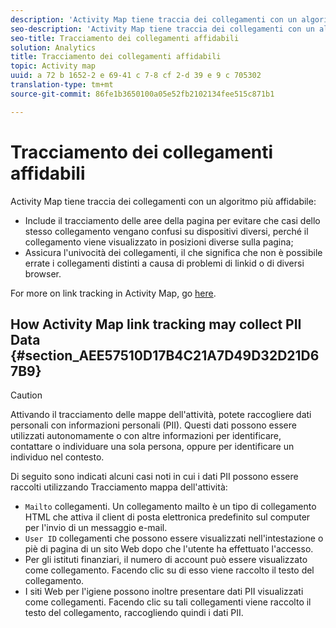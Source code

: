 ```yaml
---
description: 'Activity Map tiene traccia dei collegamenti con un algoritmo più affidabile '
seo-description: 'Activity Map tiene traccia dei collegamenti con un algoritmo più affidabile '
seo-title: Tracciamento dei collegamenti affidabili
solution: Analytics
title: Tracciamento dei collegamenti affidabili
topic: Activity map
uuid: a 72 b 1652-2 e 69-41 c 7-8 cf 2-d 39 e 9 c 705302
translation-type: tm+mt
source-git-commit: 86fe1b3650100a05e52fb2102134fee515c871b1

---
```



# Tracciamento dei collegamenti affidabili

Activity Map tiene traccia dei collegamenti con un algoritmo più affidabile:

* Include il tracciamento delle aree della pagina per evitare che casi dello stesso collegamento vengano confusi su dispositivi diversi, perché il collegamento viene visualizzato in posizioni diverse sulla pagina;
* Assicura l'univocità dei collegamenti, il che significa che non è possibile errate i collegamenti distinti a causa di problemi di linkid o di diversi browser.

For more on link tracking in Activity Map, go [here](/help/analyze/activity-map/activitymap-link-tracking/activitymap-link-tracking-methodology.md).

## How Activity Map link tracking may collect PII Data {#section_AEE57510D17B4C21A7D49D32D21D67B9}

>[!CAUTION]
>
>Attivando il tracciamento delle mappe dell'attività, potete raccogliere dati personali con informazioni personali (PII). Questi dati possono essere utilizzati autonomamente o con altre informazioni per identificare, contattare o individuare una sola persona, oppure per identificare un individuo nel contesto.
>
>Di seguito sono indicati alcuni casi noti in cui i dati PII possono essere raccolti utilizzando Tracciamento mappa dell'attività:
>
>* `Mailto` collegamenti. Un collegamento mailto è un tipo di collegamento HTML che attiva il client di posta elettronica predefinito sul computer per l'invio di un messaggio e-mail.
>* `User ID` collegamenti che possono essere visualizzati nell'intestazione o piè di pagina di un sito Web dopo che l'utente ha effettuato l'accesso.
>* Per gli istituti finanziari, il numero di account può essere visualizzato come collegamento. Facendo clic su di esso viene raccolto il testo del collegamento.
>* I siti Web per l'igiene possono inoltre presentare dati PII visualizzati come collegamenti. Facendo clic su tali collegamenti viene raccolto il testo del collegamento, raccogliendo quindi i dati PII.
>



